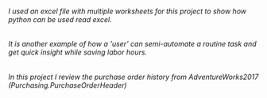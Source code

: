 ###### I used an excel file with multiple worksheets for this project to show how python can be used read excel.
###### It is another example of how a 'user' can semi-automate a routine task and get quick insight while saving labor hours.
###### In this project I review the purchase order history from AdventureWorks2017 (Purchasing.PurchaseOrderHeader)
